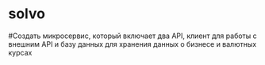 # solvo
#Создать микросервис, который включает два API, клиент для работы с внешним API и базу данных для хранения данных о бизнесе и валютных курсах
